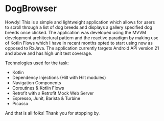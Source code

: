 # DogBrowser

Howdy! This is a simple and lightweight application which allows for users to scroll through a 
list of dog breeds and displays a gallery specified dog breeds once clicked. The application was developed 
using the MVVM development architectural pattern and the reactive paradigm by making use of Kotlin 
Flows which I have in recent months opted to start using now as opposed to RxJava. The application currently 
targets Android API version 21 and above and has high unit test coverage.

Technologies used for the task:

- Kotlin
- Dependency Injections (Hilt with Hilt modules)
- Navigation Components
- Coroutines & Kotlin Flows
- Retrofit with a Retrofit Mock Web Server
- Espresso, Junit, Barista & Turbine
- Picasso

And that is all folks! Thank you for stopping by.

